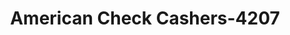 ---
f_zip-code: 72076
f_state-code: AR
title: American Check Cashers-4207
f_phone: 501-457-5060
f_city-only: Jacksonville
f_address: 509 Jp Wright Loop Rd Jacksonville
f_location-unique-id: '4207'
slug: american-check-cashers-4207
updated-on: '2024-05-30T13:46:58.046Z'
created-on: '2024-05-30T13:36:59.803Z'
published-on: '2024-05-30T13:54:32.469Z'
f_city-state: cms/city/jacksonville-ar.md
f_company: cms/company/american-check-cashers.md
f_state: cms/state/arkansas.md
layout: '[payday-loan].html'
tags: payday-loan
---